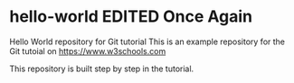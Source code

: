 # hello-world EDITED Once Again
Hello World repository for Git tutorial
This is an example repository for the Git tutoial on https://www.w3schools.com

This repository is built step by step in the tutorial.
